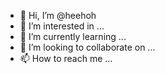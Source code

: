 - 👋 Hi, I’m @heehoh
- 👀 I’m interested in ...
- 🌱 I’m currently learning ...
- 💞️ I’m looking to collaborate on ...
- 📫 How to reach me ...

<!---
heehoh/heehoh is a ✨ special ✨ repository because its `README.md` (this file) appears on your GitHub profile.
You can click the Preview link to take a look at your changes.
--->
